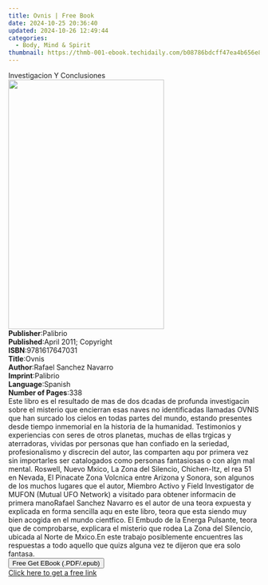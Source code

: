 ```yaml
---
title: Ovnis | Free Book
date: 2024-10-25 20:36:40
updated: 2024-10-26 12:49:44
categories:
  - Body, Mind & Spirit
thumbnail: https://thmb-001-ebook.techidaily.com/b08786bdcff47ea4b656e8f71368db644ec41ca144a32ced212d3609f5088ca6.jpg
---
```

<main id="book-container">
  <div class="flex flex-col">
    <div class="book-brief flex-1 py-6 px-4 sm:p-6 md:py-10 md:px-8">
      <!-- brief-->
      <div class="book-brief-main">Investigacion Y Conclusiones</div>
    </div>
    <div
      class="book-meta-info flex-1 grid gap-4 col-start-1 col-end-3 row-start-1 sm:mb-6 sm:grid-cols-4 lg:gap-6 lg:col-start-2 lg:row-end-6 lg:row-span-6 lg:mb-0"
    >
      <div
        class="book-meta-info-left place-content-center mt-4 p-4 text-sm leading-6 col-start-2 col-span-2 dark:text-slate-400"
      >
        <img
          class="w-full h-500 object-cover rounded-lg sm:h-255 sm:col-span-2 lg:col-span-full"
          src="https://img-001-ebook.techidaily.com/c0e806e627f78a84f4e0d589ddeddd86ae1e7c7a309aef4d68fd790187e997bb.jpg"
          alt=""
          width="312"
          height="500"
        />
      </div>
      <div
        class="book-meta-info-right mt-2 col-start-1 row-start-2 col-span-3 self-center"
      >
        <!-- meta data  -->
        <div class="flex flex-col px-4 md:px-8">
          <div class="flex-1">
            <strong>Publisher</strong>:<span class="px-2">Palibrio</span>
          </div>
          <div class="flex-1">
            <strong>Published</strong>:<span class="px-2"
              >April 2011; Copyright</span
            >
          </div>
          <div class="flex-1">
            <strong>ISBN</strong>:<span class="px-2">9781617647031</span>
          </div>
          <div class="flex-1">
            <strong>Title</strong>:<span class="px-2">Ovnis</span>
          </div>
          <div class="flex-1">
            <strong>Author</strong>:<span class="px-2"
              >Rafael Sanchez Navarro</span
            >
          </div>
          <div class="flex-1">
            <strong>Imprint</strong>:<span class="px-2">Palibrio</span>
          </div>
          <div class="flex-1">
            <strong>Language</strong>:<span class="px-2">Spanish</span>
          </div>
          <div class="flex-1">
            <strong>Number of Pages</strong>:<span class="px-2">338</span>
          </div>
        </div>
      </div>
    </div>
    <div class="book-description flex-1 py-6 px-4 sm:p-6 md:py-10 md:px-8">
      <div class="book-description-main">
        <div accordion-content="" id="description">
          Este libro es el resultado de mas de dos dcadas de profunda
          investigacin sobre el misterio que encierran esas naves no
          identificadas llamadas OVNIS que han surcado los cielos en todas
          partes del mundo, estando presentes desde tiempo inmemorial en la
          historia de la humanidad. Testimonios y experiencias con seres de
          otros planetas, muchas de ellas trgicas y aterradoras, vividas por
          personas que han confiado en la seriedad, profesionalismo y discrecin
          del autor, las comparten aqu por primera vez sin importarles ser
          catalogados como personas fantasiosas o con algn mal mental. Roswell,
          Nuevo Mxico, La Zona del Silencio, Chichen-Itz, el rea 51 en Nevada,
          El Pinacate Zona Volcnica entre Arizona y Sonora, son algunos de los
          muchos lugares que el autor, Miembro Activo y Field Investigator de
          MUFON (Mutual UFO Network) a visitado para obtener informacin de
          primera manoRafael Sanchez Navarro es el autor de una teora expuesta y
          explicada en forma sencilla aqu en este libro, teora que esta siendo
          muy bien acogida en el mundo cientfico. El Embudo de la Energa
          Pulsante, teora que de comprobarse, explicara el misterio que rodea La
          Zona del Silencio, ubicada al Norte de Mxico.En este trabajo
          posiblemente encuentres las respuestas a todo aquello que quizs alguna
          vez te dijeron que era solo fantasa.
        </div>
        <div class="accordion-fader"></div>
      </div>
    </div>
    <div class="book-excerpts flex-1 py-6 px-4 sm:p-6 md:py-10 md:px-8"></div>
    <div
      class="book-about-author flex-1 py-6 px-4 sm:p-6 md:py-10 md:px-8"
    ></div>
    <div class="book-free-get flex-1 py-6 px-4 sm:p-6 md:py-10 md:px-8">
      <button
        id="btn-free-get"
        class="bg-blue-500 hover:bg-blue-700 text-white font-bold py-2 px-4 rounded"
      >
        Free Get EBook (.PDF/.epub)
      </button>
      <div id="countdown-display" class="px-2 text-lg mt-2"></div>
      <a
        id="free-link"
        class="hidden bg-blue-500 hover:bg-blue-700 text-white font-bold py-2 px-4 rounded"
        href="https://www.ebooks.com/en-us/book/138580715/ovnis/rafael-sanchez-navarro/"
        target="_blank"
        >Click here to get a free link</a
      >
    </div>
    <script>
      let countdownTime = 0;
      let countdownInterval = null;
      document
        .getElementById('btn-free-get')
        .addEventListener('click', startCountdown);
      function startCountdown() {
        countdownTime = new Date().getTime() + 60000 * 3;
        countdownInterval = setInterval(updateCountdown, 1000);
        document.getElementById('btn-free-get').disabled = true;
        document
          .getElementById('btn-free-get')
          .classList.add('bg-gray-500', 'cursor-not-allowed');
      }
      function updateCountdown() {
        let currentTime = new Date().getTime();
        let timeLeft = countdownTime - currentTime;
        let secondsLeft = Math.floor(timeLeft / 1000);
        document.getElementById('countdown-display').innerHTML =
          `Remaining time: ${secondsLeft} seconds.`;
        if (secondsLeft <= 0) {
          clearInterval(countdownInterval);
          document.getElementById('btn-free-get').classList.add('hidden');
          document.getElementById('free-link').classList.remove('hidden');
          document.getElementById('countdown-display').innerHTML = '';
        }
      }
    </script>
  </div>
</main>
